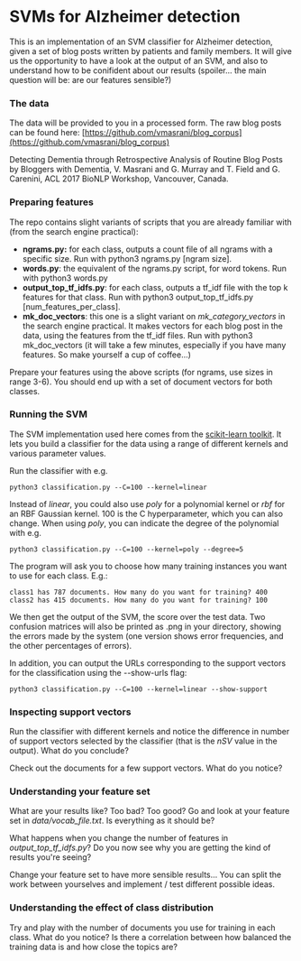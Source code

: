 # SVMs for Alzheimer detection

This is an implementation of an SVM classifier for Alzheimer detection, given a set of blog posts written by patients and family members. It will give us the opportunity to have a look at the output of an SVM, and also to understand how to be conifident about our results (spoiler... the main question will be: are our features sensible?)

### The data

The data will be provided to you in a processed form. The raw blog posts can be found here: [https://github.com/vmasrani/blog_corpus](https://github.com/vmasrani/blog_corpus)

Detecting Dementia through Retrospective Analysis of Routine Blog Posts by Bloggers with Dementia,
V. Masrani and G. Murray and T. Field and G. Carenini, ACL 2017 BioNLP Workshop, Vancouver, Canada.


### Preparing features

The repo contains slight variants of scripts that you are already familiar with (from the search engine practical):

* **ngrams.py:** for each class, outputs a count file of all ngrams with a specific size. Run with 
    python3 ngrams.py [ngram size].
* **words.py**: the equivalent of the ngrams.py script, for word tokens. Run with
    python3 words.py
* **output\_top_tf\_idfs.py**: for each class, outputs a tf\_idf file with the top k features for that class. Run with 
    python3 output\_top_tf\_idfs.py [num_features_per_class].
* **mk_doc_vectors**: this one is a slight variant on *mk_category_vectors* in the search engine practical. It makes vectors for each blog post in the data, using the features from the tf\_idf files. Run with 
    python3 mk_doc_vectors 
(it will take a few minutes, especially if you have many features. So make yourself a cup of coffee...)

Prepare your features using the above scripts (for ngrams, use sizes in range 3-6). You should end up with a set of document vectors for both classes.


### Running the SVM

The SVM implementation used here comes from the [scikit-learn toolkit](http://scikit-learn.org/stable/modules/generated/sklearn.svm.SVC.html#sklearn.svm.SVC). It lets you build a classifier for the data using a range of different kernels and various parameter values.

Run the classifier with e.g.

    python3 classification.py --C=100 --kernel=linear

Instead of *linear*, you could also use *poly* for a polynomial kernel or *rbf* for an RBF Gaussian kernel. 100 is the C hyperparameter, which you can also change. When using *poly*, you can indicate the degree of the polynomial with e.g.

    python3 classification.py --C=100 --kernel=poly --degree=5

The program will ask you to choose how many training instances you want to use for each class. E.g.:

    class1 has 787 documents. How many do you want for training? 400
    class2 has 415 documents. How many do you want for training? 100

We then get the output of the SVM, the score over the test data. Two confusion matrices will also be printed as .png in your directory, showing the errors made by the system (one version shows error frequencies, and the other percentages of errors).

In addition, you can output the URLs corresponding to the support vectors for the classification using the --show-urls flag:

    python3 classification.py --C=100 --kernel=linear --show-support




### Inspecting support vectors

Run the classifier with different kernels and notice the difference in number of support vectors selected by the classifier (that is the *nSV* value in the output). What do you conclude?

Check out the documents for a few support vectors. What do you notice?



### Understanding your feature set

What are your results like? Too bad? Too good? Go and look at your feature set in *data/vocab_file.txt*. Is everything as it should be? 

What happens when you change the number of features in *output\_top\_tf\_idfs.py*? Do you now see why you are getting the kind of results you're seeing? 

Change your feature set to have more sensible results... You can split the work between yourselves and implement / test different possible ideas.



### Understanding the effect of class distribution

Try and play with the number of documents you use for training in each class. What do you notice? Is there a correlation between how balanced the training data is and how close the topics are? 
